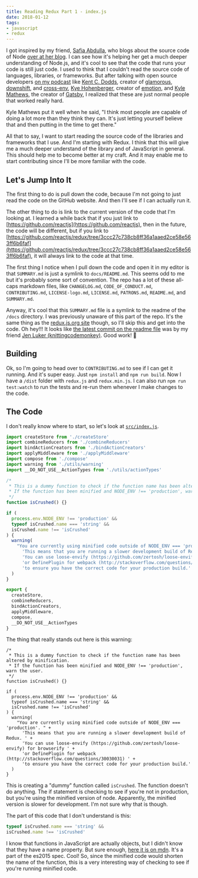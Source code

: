 ```yaml
---
title: Reading Redux Part 1 - index.js
date: 2018-01-12
tags:
- javascript
- redux
---
```


I got inspired by my friend, [Safia Abdulla](https://twitter.com/captainsafia), who blogs about the source code of Node [over at her blog](https://blog.safia.rocks/). I can see how it's helping her get a much deeper understanding of Node.js, and it's cool to see that the code that runs your code is still just code. I used to think that I couldn't read the source code of languages, libraries, or frameworks. But after talking with open source developers [on my podcast](https://www.orbit.fm/weboftomorrow/) like [Kent C. Dodds](https://www.orbit.fm/weboftomorrow/44), creator of [glamorous](https://github.com/paypal/glamorous), [downshift](https://github.com/paypal/downshift), and [cross-env](https://github.com/kentcdodds/cross-env), [Kye Hohenberger](https://www.orbit.fm/weboftomorrow/40), creator of [emotion](https://github.com/emotion-js/emotion), and [Kyle Mathews](https://www.orbit.fm/weboftomorrow/39), the creator of [Gatsby](https://github.com/gatsbyjs/gatsby), I realized that these are just normal people that worked really hard.

Kyle Mathews put it well when he said, "I think most people are capable of doing a lot more than they think they can. It's just letting yourself believe that and then putting in the time to get there."


All that to say, I want to start reading the source code of the libraries and frameworks that I use. And I'm starting with Redux. I think that this will give me a much deeper understand of the library and of JavaScript in general. This should help me to become better at my craft. And it may enable me to start contributing since I'll be more familiar with the code.

## Let's Jump Into It

The first thing to do is pull down the code, because I'm not going to just read the code on the GitHub website. And then I'll see if I can actually run it.

The other thing to do is link to the current version of the code that I'm looking at. I learned a while back that if you just link to [https://github.com/reactjs](https://github.com/reactjs), then in the future, the code will be different, but if you link to [https://github.com/reactjs/redux/tree/3ccc27c738cb8ff36a1aaed2ce58e563ff6b6faf](https://github.com/reactjs/redux/tree/3ccc27c738cb8ff36a1aaed2ce58e563ff6b6faf), it will always link to the code at that time.

The first thing I notice when I pull down the code and open it in my editor is that `SUMMARY.md` is just a symlink to `docs/README.md`. This seems odd to me but it's probably some sort of convention. The repo has a lot of these all-caps markdown files, like `CHANGELOG.md`, `CODE_OF_CONDUCT.md`, `CONTRIBUTING.md`, `LICENSE-logo.md`, `LICENSE.md`, `PATRONS.md`, `README.md`, and `SUMMARY.md`.

Anyway, it's cool that this `SUMMARY.md` file is a symlink to the readme of the `/docs` directory. I was previously unaware of this part of the repo. It's the same thing as the [redux.js.org site](https://redux.js.org/) though, so I'll skip this and get into the code. Oh hey!!! It looks like [the latest commit on the readme file](https://github.com/reactjs/redux/commit/263b051b5452c29498de9d52e01ed5c0e19e7e8d) was by my friend [Jen Luker (knittingcodemonkey)](https://twitter.com/knitcodemonkey). Good work! 👏

## Building

Ok, so I'm going to head over to `CONTRIBUTING.md` to see if I can get it running. And it's super easy. Just `npm install` and `npm run build`. Now I have a `/dist` folder with `redux.js` and `redux.min.js`. I can also run `npm run test:watch` to run the tests and re-run them whenever I make changes to the code.

## The Code

I don't really know where to start, so let's look at [`src/index.js`](https://github.com/reactjs/redux/blob/3ccc27c738cb8ff36a1aaed2ce58e563ff6b6faf/src/index.js).

```js
import createStore from './createStore'
import combineReducers from './combineReducers'
import bindActionCreators from './bindActionCreators'
import applyMiddleware from './applyMiddleware'
import compose from './compose'
import warning from './utils/warning'
import __DO_NOT_USE__ActionTypes from './utils/actionTypes'

/*
 * This is a dummy function to check if the function name has been altered by minification.
 * If the function has been minified and NODE_ENV !== 'production', warn the user.
 */
function isCrushed() {}

if (
  process.env.NODE_ENV !== 'production' &&
  typeof isCrushed.name === 'string' &&
  isCrushed.name !== 'isCrushed'
) {
  warning(
    "You are currently using minified code outside of NODE_ENV === 'production'. " +
      'This means that you are running a slower development build of Redux. ' +
      'You can use loose-envify (https://github.com/zertosh/loose-envify) for browserify ' +
      'or DefinePlugin for webpack (http://stackoverflow.com/questions/30030031) ' +
      'to ensure you have the correct code for your production build.'
  )
}

export {
  createStore,
  combineReducers,
  bindActionCreators,
  applyMiddleware,
  compose,
  __DO_NOT_USE__ActionTypes
}
```

The thing that really stands out here is this warning:

```
/*
 * This is a dummy function to check if the function name has been altered by minification.
 * If the function has been minified and NODE_ENV !== 'production', warn the user.
 */
function isCrushed() {}

if (
  process.env.NODE_ENV !== 'production' &&
  typeof isCrushed.name === 'string' &&
  isCrushed.name !== 'isCrushed'
) {
  warning(
    "You are currently using minified code outside of NODE_ENV === 'production'. " +
      'This means that you are running a slower development build of Redux. ' +
      'You can use loose-envify (https://github.com/zertosh/loose-envify) for browserify ' +
      'or DefinePlugin for webpack (http://stackoverflow.com/questions/30030031) ' +
      'to ensure you have the correct code for your production build.'
  )
}
```

This is creating a "dummy" function called `isCrushed`. The function doesn't do anything. The if statement is checking to see if you're not in production, but you're using the minified version of node. Apparently, the minified version is slower for development. I'm not sure why that is though.

The part of this code that I don't understand is this:

```js
typeof isCrushed.name === 'string' &&
isCrushed.name !== 'isCrushed'
```

I know that functions in JavaScript are actually objects, but I didn't know that they have a name property. But sure enough, [here it is on mdn](https://developer.mozilla.org/en-US/docs/Web/JavaScript/Reference/Global_Objects/Function/name). It's a part of the es2015 spec. Cool! So, since the minified code would shorten the name of the function, this is a very interesting way of checking to see if you're running minified code.
